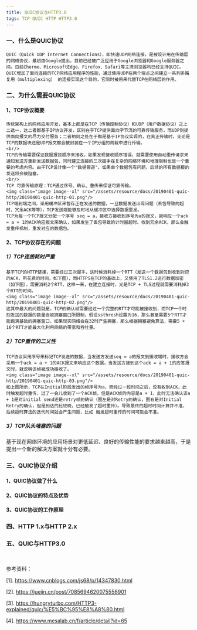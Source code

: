 ```yaml
---
title: QUIC协议与HTTP3.0
tags: TCP QUIC HTTP HTTP3.0
---
```




### 一、什么是QUIC协议

	QUIC（Quick UDP Internet Connections），即快速UDP网络连接，是被设计用在传输层的网络协议，最初由Google提出，目前已经被广泛应用于Google浏览器和Google服务器之间。目前Chorme、MicrosoftEdge、Firefox、Safari等主流浏览器均已经支持QUIC。QUIC增加了面向连接的TCP网络应用程序的性能，通过使用UDP在两个端点之间建立一系列多路复用（multiplexing） 的连接实现这个目的，它同时被用来代替TCP在网络层的作用。

### 二、为什么需要QUIC协议

#### 1、TCP协议概要
	传统架构上的网络应用开发，基本上都是在TCP（传输控制协议）和UDP（用户数据协议）之上二选一，这二者都基于IP协议开发，区别在于TCP提供面向字节流的可靠传输服务，而UDP则提供面向报文的尽力交付服务；二者相同之处在于都是基于IP协议实现的，在真正传输时，无论是TCP的数据块还是UDP报文都会被封装在一个IP分组的荷载中进行传输。
	<br/>
	TCP的传输需要保证数据报按顺序来接收，如果发现接收顺序错误，就需要使用自动重传请求来通知发送方重新发送数据包，同时建立连接的三次握手在复杂的网络环境和地理限制也是一个重要的考虑内容。由于TCP设计像一个"数据管道"，如果单个数据包有问题，后续的所有数据报的发送将会被阻塞。
	<br/>
	TCP 可靠传输原理：TCP通过序号、确认、重传来保证可靠传输。
	<img class="image image--xl" src="/assets/resource/docs/20190401-quic-http/20190401-quic-http-01.png"/>
	TCP端到端之间，采用缓冲区来暂存正在发送的数据，一旦数据发送出现问题（丢包导致的超时、冗余ACK等等），TCP发送端能够及时地从缓冲区中选择数据重发。
	TCP为每一个TCP报文分配一个序号 seq = a，接收方接收到序号为a的报文，就响应一个ack = a + 1的ACK响应报文来确认，如果发生了丢包导致的计时器超时、收到冗余ACK，那么会触发重传机制，重发对应的数据包。

#### 2、TCP协议存在的问题
##### 1）TCP连接耗时严重
	基于TCP的HTTP链接，需要经过三次握手，这时候消耗掉一个RTT（发送一个数据包到收到对应的ACK，所花费的时间，如下图），而HTTPS在TCP的基础上，又使用了TLS1.2进行数据加密（如下图），需要消耗2个RTT，这样一来，在建立连接时，光是TCP + TLS过程就需要消耗掉3个RTT的时间。
	<img class="image image--xl" src="/assets/resource/docs/20190401-quic-http/20190401-quic-http-02.png"/>
	这其中最大的问题就是，TCP的确认帧需要经过一个完整的RTT才可能被接收到，而TCP一个时刻发送的数据的数量会被拥塞窗口所限制，假设ssthresh设置为16，那么甚至需要5个RTT才能跑满基础的拥塞窗口，如果现实网络会在32时产生拥塞，那么根据拥塞避免算法，需要5 + 16个RTT才能最大化利用网络的带宽和吞吐量。

##### 2）TCP重传的二义性
	TCP协议采用序号来标记TCP发送的数据，当发送方发送seq = a的报文到接收端时，接收方会采用一个ack = a + 1的ACK报文来响应这个数据，当发送方接到这个ack = a + 1的应答报文时，就说明该帧被成功接收了。
	<img class="image image--xl" src="/assets/resource/docs/20190401-quic-http/20190401-quic-http-03.png"/>
	如上图所示，TCP在Initial阶段发出的帧序号为a，而经过一段时间之后，没有收到ACK，此时触发超时重传，过了一会儿收到了一个ACK帧，但是ACK帧的内容是a + 1，此时无法确认该a + 1是对initial send还是retry帧的确认（图左是对Retry的确认，图右是对Initial Retry的确认，但是到达的比较晚，已经触发了超时重传）。导致最终的超时时间计算并不准，后续超时算法的迭代时间就会产生问题，比如 触发超时重传的时间可能会不准。

##### 3）TCP队头堵塞的问题


  基于现在网络环境的应用场景对更低延迟、良好的传输性能的要求越来越高，于是提出一个新的解决方案就十分有必要。

### 三、QUIC协议介绍

#### 1、QUIC协议做了什么



#### 2、QUIC协议的特点及优势



#### 3、QUIC协议的工作原理




### 四、HTTP 1.x与HTTP 2.x






### 五、QUIC与HTTP3.0



<br/>

参考资料：

[1]. https://www.cnblogs.com/js68/p/14347830.html

[2]. https://juejin.cn/post/7085694620075556901

[3]. https://hungryturbo.com/HTTP3-explained/quic/%E5%BC%95%E8%A8%80.html 

[4]. https://www.mesalab.cn/f/article/detail?id=65
